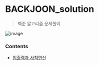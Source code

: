 # BACKJOON_solution
> 백준 알고리즘 문제풀이

![image](https://user-images.githubusercontent.com/73583182/119216139-d0157180-bb0c-11eb-8a7d-c236cb261723.png)

### Contents
- [입출력과 사칙연산](https://github.com/real-moo/BACKJOON_solution/tree/main/%EC%9E%85%EC%B6%9C%EB%A0%A5%EA%B3%BC%20%EC%82%AC%EC%B9%99%EC%97%B0%EC%82%B0)

